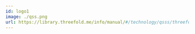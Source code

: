 ```yaml
---
id: logo1
image: ./qss.png
url: https://library.threefold.me/info/manual/#/technology/qsss/threefold__qsss_home
---
```

